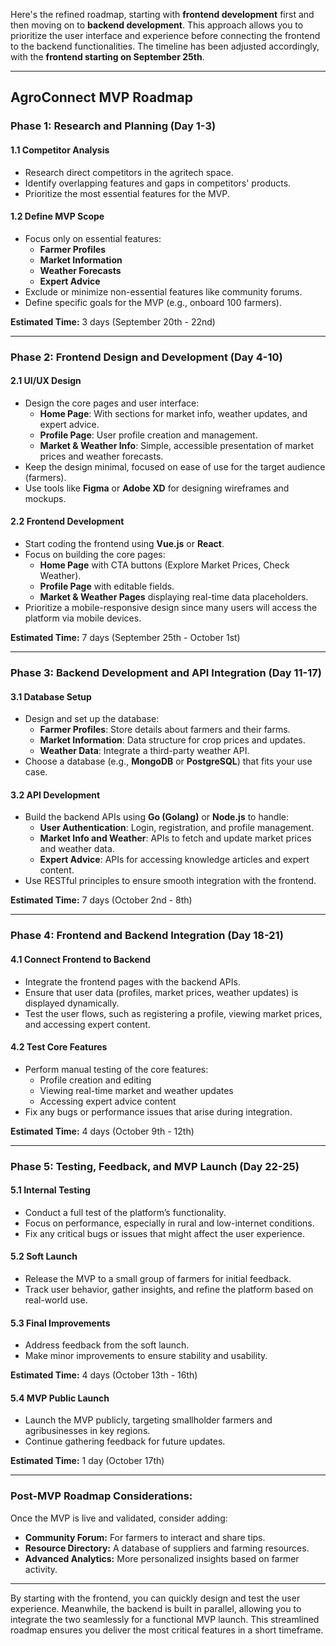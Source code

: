 Here's the refined roadmap, starting with **frontend development** first and then moving on to **backend development**. This approach allows you to prioritize the user interface and experience before connecting the frontend to the backend functionalities. The timeline has been adjusted accordingly, with the **frontend starting on September 25th**.

---

## **AgroConnect MVP Roadmap**

### **Phase 1: Research and Planning (Day 1-3)**

#### 1.1 **Competitor Analysis**
   - Research direct competitors in the agritech space.
   - Identify overlapping features and gaps in competitors' products.
   - Prioritize the most essential features for the MVP.

#### 1.2 **Define MVP Scope**
   - Focus only on essential features: 
     - **Farmer Profiles**
     - **Market Information**
     - **Weather Forecasts**
     - **Expert Advice**
   - Exclude or minimize non-essential features like community forums.
   - Define specific goals for the MVP (e.g., onboard 100 farmers).

**Estimated Time:** 3 days (September 20th - 22nd)

---

### **Phase 2: Frontend Design and Development (Day 4-10)**

#### 2.1 **UI/UX Design**
   - Design the core pages and user interface:
     - **Home Page**: With sections for market info, weather updates, and expert advice.
     - **Profile Page**: User profile creation and management.
     - **Market & Weather Info**: Simple, accessible presentation of market prices and weather forecasts.
   - Keep the design minimal, focused on ease of use for the target audience (farmers).
   - Use tools like **Figma** or **Adobe XD** for designing wireframes and mockups.

#### 2.2 **Frontend Development**
   - Start coding the frontend using **Vue.js** or **React**.
   - Focus on building the core pages:
     - **Home Page** with CTA buttons (Explore Market Prices, Check Weather).
     - **Profile Page** with editable fields.
     - **Market & Weather Pages** displaying real-time data placeholders.
   - Prioritize a mobile-responsive design since many users will access the platform via mobile devices.

**Estimated Time:** 7 days (September 25th - October 1st)

---

### **Phase 3: Backend Development and API Integration (Day 11-17)**

#### 3.1 **Database Setup**
   - Design and set up the database:
     - **Farmer Profiles**: Store details about farmers and their farms.
     - **Market Information**: Data structure for crop prices and updates.
     - **Weather Data**: Integrate a third-party weather API.
   - Choose a database (e.g., **MongoDB** or **PostgreSQL**) that fits your use case.

#### 3.2 **API Development**
   - Build the backend APIs using **Go (Golang)** or **Node.js** to handle:
     - **User Authentication**: Login, registration, and profile management.
     - **Market Info and Weather**: APIs to fetch and update market prices and weather data.
     - **Expert Advice**: APIs for accessing knowledge articles and expert content.
   - Use RESTful principles to ensure smooth integration with the frontend.

**Estimated Time:** 7 days (October 2nd - 8th)

---

### **Phase 4: Frontend and Backend Integration (Day 18-21)**

#### 4.1 **Connect Frontend to Backend**
   - Integrate the frontend pages with the backend APIs.
   - Ensure that user data (profiles, market prices, weather updates) is displayed dynamically.
   - Test the user flows, such as registering a profile, viewing market prices, and accessing expert content.

#### 4.2 **Test Core Features**
   - Perform manual testing of the core features:
     - Profile creation and editing
     - Viewing real-time market and weather updates
     - Accessing expert advice content
   - Fix any bugs or performance issues that arise during integration.

**Estimated Time:** 4 days (October 9th - 12th)

---

### **Phase 5: Testing, Feedback, and MVP Launch (Day 22-25)**

#### 5.1 **Internal Testing**
   - Conduct a full test of the platform’s functionality.
   - Focus on performance, especially in rural and low-internet conditions.
   - Fix any critical bugs or issues that might affect the user experience.

#### 5.2 **Soft Launch**
   - Release the MVP to a small group of farmers for initial feedback.
   - Track user behavior, gather insights, and refine the platform based on real-world use.

#### 5.3 **Final Improvements**
   - Address feedback from the soft launch.
   - Make minor improvements to ensure stability and usability.

**Estimated Time:** 4 days (October 13th - 16th)

#### 5.4 **MVP Public Launch**
   - Launch the MVP publicly, targeting smallholder farmers and agribusinesses in key regions.
   - Continue gathering feedback for future updates.

**Estimated Time:** 1 day (October 17th)

---

### **Post-MVP Roadmap Considerations:**

Once the MVP is live and validated, consider adding:
   - **Community Forum:** For farmers to interact and share tips.
   - **Resource Directory:** A database of suppliers and farming resources.
   - **Advanced Analytics:** More personalized insights based on farmer activity.

---

By starting with the frontend, you can quickly design and test the user experience. Meanwhile, the backend is built in parallel, allowing you to integrate the two seamlessly for a functional MVP launch. This streamlined roadmap ensures you deliver the most critical features in a short timeframe.